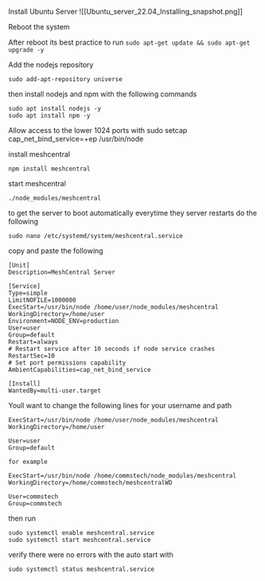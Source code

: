 Install Ubuntu Server
![[Ubuntu_server_22.04_Installing_snapshot.png]]

Reboot the system

After reboot its best practice to run ``` sudo apt-get update && sudo apt-get upgrade -y ```

Add the nodejs repository
```
sudo add-apt-repository universe
```

then install nodejs and npm with the following commands
```
sudo apt install nodejs -y
sudo apt install npm -y
```

Allow access to the lower 1024 ports with
sudo setcap cap_net_bind_service=+ep /usr/bin/node

install meshcentral
```
npm install meshcentral
```
start meshcentral 
``` 
./node_modules/meshcentral
```

to get the server to boot automatically everytime they server restarts do the following

```
sudo nano /etc/systemd/system/meshcentral.service
```
 copy and paste the following
 ```
[Unit]
Description=MeshCentral Server

[Service]
Type=simple
LimitNOFILE=1000000
ExecStart=/usr/bin/node /home/user/node_modules/meshcentral
WorkingDirectory=/home/user
Environment=NODE_ENV=production
User=user
Group=default
Restart=always
# Restart service after 10 seconds if node service crashes
RestartSec=10
# Set port permissions capability
AmbientCapabilities=cap_net_bind_service

[Install]
WantedBy=multi-user.target
```

Youll want to change the following lines for your username and path
```
ExecStart=/usr/bin/node /home/user/node_modules/meshcentral
WorkingDirectory=/home/user

User=user
Group=default

for example

ExecStart=/usr/bin/node /home/commstech/node_modules/meshcentral
WorkingDirectory=/home/commstech/meshcentralWD

User=commstech
Group=commstech
```

then run 

```
sudo systemctl enable meshcentral.service
sudo systemctl start meshcentral.service
```

verify there were no errors with the auto start with

```
sudo systemctl status meshcentral.service
```

